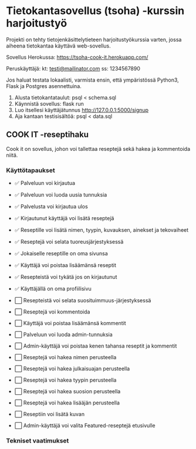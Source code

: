 # Tietokantasovellus (tsoha) -kurssin harjoitustyö

Projekti on tehty tietojenkäsittelytieteen harjoitustyökurssia varten, jossa aiheena tietokantaa käyttävä web-sovellus.

Sovellus Herokussa: https://tsoha-cook-it.herokuapp.com/

Peruskäyttäjä:
kt: testi@mailinator.com
ss: 1234567890

Jos haluat testata lokaalisti, varmista ensin, että ympäristössä Python3, Flask ja Postgres asennettuina.
1. Alusta tietokantataulut: psql < schema.sql
2. Käynnistä sovellus: flask run
3. Luo itsellesi käyttäjätunnus http://127.0.0.1:5000/signup 
3. Aja kantaan testisisältöä: psql < data.sql

## COOK IT -reseptihaku

Cook it on sovellus, johon voi tallettaa reseptejä sekä hakea ja kommentoida niitä.

### Käyttötapaukset

- :white_check_mark: Palveluun voi kirjautua
- :white_check_mark: Palveluun voi luoda uusia tunnuksia
- :white_check_mark: Palvelusta voi kirjautua ulos
- :white_check_mark: Kirjautunut käyttäjä voi lisätä reseptejä
- :white_check_mark: Reseptille voi lisätä nimen, tyypin, kuvauksen, ainekset ja tekovaiheet
- :white_check_mark: Reseptejä voi selata tuoreusjärjestyksessä
- :white_check_mark: Jokaiselle reseptille on oma sivunsa
- :white_check_mark: Käyttäjä voi poistaa lisäämänsä reseptit
- :white_check_mark: Resepteistä voi tykätä jos on kirjautunut
- :white_check_mark: Käyttäjällä on oma profiilisivu

- :white_large_square: Resepteistä voi selata suosituimmuus-järjestyksessä
- :white_large_square: Reseptejä voi kommentoida
- :white_large_square: Käyttäjä voi poistaa lisäämänsä kommentit
- :white_large_square: Palveluun voi luoda admin-tunnuksia
- :white_large_square: Admin-käyttäjä voi poistaa kenen tahansa reseptit ja kommentit
- :white_large_square: Reseptejä voi hakea nimen perusteella
- :white_large_square: Reseptejä voi hakea julkaisuajan perusteella
- :white_large_square: Reseptejä voi hakea tyypin perusteella
- :white_large_square: Reseptejä voi hakea suosion perusteella
- :white_large_square: Reseptejä voi hakea lisääjän perusteella
- :white_large_square: Reseptiin voi lisätä kuvan
- :white_large_square: Admin-käyttäjä voi valita Featured-reseptejä etusivulle

### Tekniset vaatimukset
